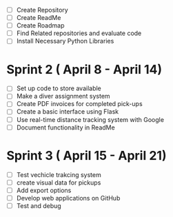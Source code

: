 - [ ] Create Repository
- [ ] Create ReadMe
- [ ] Create Roadmap
- [ ] Find Related repositories and evaluate code
- [ ] Install Necessary Python Libraries
# Sprint 2 ( April 8 - April 14)
- [ ] Set up code to store available
- [ ] Make a diver assignment system
- [ ] Create PDF invoices for completed pick-ups
- [ ] Create a basic interface using Flask
- [ ] Use real-time distance tracking system with Google
- [ ] Document functionality in ReadMe 
# Sprint 3  ( April 15 - April 21)
- [ ] Test vechicle trakcing system
- [ ] create visual data for pickups
- [ ] Add export options
- [ ] Develop web applications on GitHub
- [ ] Test and debug
